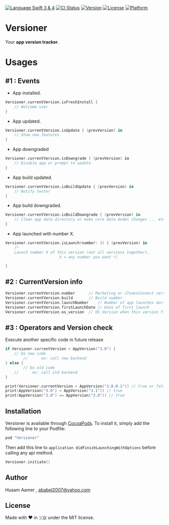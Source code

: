 <a href="https://swift.org" target="_blank"><img src="https://img.shields.io/badge/Language-Swift%203%20&%204-orange.svg" alt="Language Swift 3 & 4"></a>
[![CI Status](http://img.shields.io/travis/ababel2007@yahoo.com/Versioner.svg?style=flat)](https://travis-ci.org/ababel2007@yahoo.com/Versioner)
[![Version](https://img.shields.io/cocoapods/v/Versioner.svg?style=flat)](http://cocoapods.org/pods/Versioner)
[![License](https://img.shields.io/cocoapods/l/Versioner.svg?style=flat)](http://cocoapods.org/pods/Versioner)
[![Platform](https://img.shields.io/cocoapods/p/Versioner.svg?style=flat)](http://cocoapods.org/pods/Versioner)


# Versioner

Your **app version tracker**.

# Usages 
## #1 : Events

* App installed.
```swift
Versioner.currentVersion.isFreshInstall {
	// Welcome user
}
```

* App updated.
```swift
Versioner.currentVersion.isUpdate { (prevVersion) in 
	// Show new features
}
```

* App downgraded
```swift
Versioner.currentVersion.isDowngrade { (prevVersion) in 
	// Disable app or prompt to update
}
```
* App build updated.
```swift
Versioner.currentVersion.isBuildUpdate { (prevVersion) in 
	// Notify tester
}
```
* App build downgraded.
```swift
Versioner.currentVersion.isBuildDowngrade { (prevVersion) in 
	// Clean app data directory or make core data model changes ... etc
}
```
* App launched with number X.
```swift
Versioner.currentVersion.isLaunch(number: 3) { (prevVersion) in 
	/* 
	Launch number X of this version (not all versions together),
                        X = any number you want */

}
```

## #2 : CurrentVersion info
```swift
Versioner.currentVersion.number 	 // Marketing or iTunesConnect version
Versioner.currentVersion.build 		 // Build number
Versioner.currentVersion.launchNumber	 // Number of app launches during this version
Versioner.currentVersion.firstLaunchDate // Date of first launch
Versioner.currentVersion.os_version	 // OS Version when this version first installed
```
## #3 : Operators and Version check 
 
 Execute another specific code in future release
```swift
if Versioner.currentVersion > AppVersion("3.0") {
	// Do new code
        //      ex: call new backend
} else {
        // Do old code
	//      ex: call old backend
}
```
```swift
print(Versioner.currentVersion > AppVersion("3.0.0.1")) // true or false
print(AppVersion("3.0") < AppVersion("3.1")) // true
print(AppVersion("3.0") == AppVersion("3.0")) // true
```

## Installation

Versioner is available through [CocoaPods](http://cocoapods.org). To install
it, simply add the following line to your Podfile:

```ruby
pod "Versioner"
```

Then add this line to `application didFinishLaunchingWithOptions` before calling any api method.
```swift
Versioner.initiate()
```

## Author

Husam Aamer , ababel2007@yahoo.com

## License

Made with ❤️ in 🇮🇶 under the MIT license.
